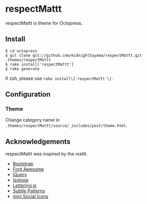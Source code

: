 respectMattt
============

respectMattt is theme for Octopress.

## Install

	$ cd octopress
	$ git clone git://github.com/midnightSuyama/respectMattt.git .themes/respectMattt
	$ rake install['respectMattt']
	$ rake generate

If zsh, please use `rake install\['respectMattt'\]`.

## Configuration

### Theme

Change category name in `.themes/respectMattt/source/_includes/post/theme.html`.

## Acknowledgements

respectMattt was inspired by the mattt.

* [Bootstrap](http://getbootstrap.com)
* [Font Awesome](http://fortawesome.github.io/Font-Awesome/)
* [jQuery](http://jquery.com)
* [Isotope](http://isotope.metafizzy.co)
* [Lettering.js](http://letteringjs.com)
* [Subtle Patterns](http://subtlepatterns.com)
* [mini Social Icons](http://wolfrosch.com)
